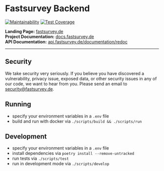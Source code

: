 # Fastsurvey Backend

[![Maintainability](https://api.codeclimate.com/v1/badges/5bf56497eaca37fe1635/maintainability)](https://codeclimate.com/repos/61675e535da22f01b70008b4/maintainability) [![Test Coverage](https://api.codeclimate.com/v1/badges/5bf56497eaca37fe1635/test_coverage)](https://codeclimate.com/repos/61675e535da22f01b70008b4/test_coverage)

**Landing Page:** [fastsurvey.de](https://fastsurvey.de/)</br>
**Project Documentation:** [docs.fastsurvey.de](https://docs.fastsurvey.de/)</br>
**API Documentation:** [api.fastsurvey.de/documentation/redoc](https://api.fastsurvey.de/documentation/redoc)

---

## Security

We take security very seriously. If you believe you have discovered a vulnerability, privacy issue, exposed data, or other security issues in any of our code, we want to hear from you. Please send an email to security@fastsurvey.de.

## Running

- specify your environment variables in a `.env` file
- build and run with docker via `./scripts/build && ./scripts/run`

## Development

- specify your environment variables in a `.env` file
- install dependencies via `poetry install --remove-untracked`
- run tests via `./scripts/test`
- run in development mode via `./scripts/develop`
